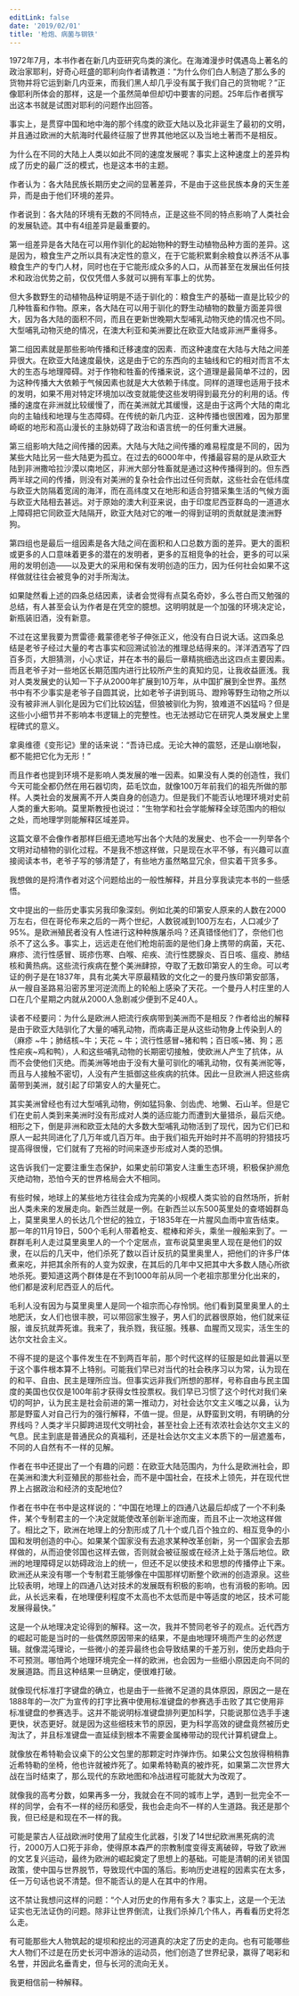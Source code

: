 ```yaml
---
editLink: false
date: '2019/02/01'
title: '枪炮、病菌与钢铁'
---
```


<ActicleMeta/>

1972年7月，本书作者在新几内亚研究鸟类的演化。在海滩漫步时偶遇岛上著名的政治家耶利，好奇心旺盛的耶利向作者请教道：“为什么你们白人制造了那么多的货物并将它运到新几内亚来，而我们黑人却几乎没有属于我们自己的货物呢？”正像耶利所体会的那样，这是一个虽然简单但却切中要害的问题。25年后作者撰写出这本书就是试图对耶利的问题作出回答。

事实上，是贯穿中国和地中海的那个纬度的欧亚大陆以及北非诞生了最初的文明，并且通过欧洲的大航海时代最终征服了世界其他地区以及当地土著而不是相反。

为什么在不同的大陆上人类以如此不同的速度发展呢？事实上这种速度上的差异构成了历史的最广泛的模式，也是这本书的主题。

作者认为：各大陆民族长期历史之间的显著差异，不是由于这些民族本身的天生差异，而是由于他们环境的差异。

作者说到：各大陆的环境有无数的不同特点，正是这些不同的特点影响了人类社会的发展轨迹。其中有4组差异是最重要的。

第一组差异是各大陆在可以用作驯化的起始物种的野生动植物品种方面的差异。这是因为，粮食生产之所以具有决定性的意义，在于它能积累剩余粮食以养活不从事粮食生产的专门人材，同时也在于它能形成众多的人口，从而甚至在发展出任何技术和政治优势之前，仅仅凭借人多就可以拥有军事上的优势。

但大多数野生的动植物品种证明是不适于驯化的：粮食生产的基础一直是比较少的几种牲畜和作物。原来，各大陆在可以用于驯化的野生动植物的数量方面差异很大，因为各大陆的面积不同，而且在更新世晚期大型哺乳动物灭绝的情况也不同。大型哺乳动物灭绝的情况，在澳大利亚和美洲要比在欧亚大陆或非洲严重得多。

第二组因素就是那些影响传播和迁移速度的因素．而这种速度在大陆与大陆之间差异很大。在欧亚大陆速度最快，这是由于它的东西向的主轴线和它的相对而言不太大的生态与地理障碍。对于作物和牲畜的传播来说，这个道理是最简单不过的，因为这种传播大大依赖于气候因素也就是大大依赖于纬度。同样的道理也适用于技术的发明，如果不用对特定环境加以改变就能使这些发明得到最充分的利用的话。传播的速度在非洲就比较缓慢了，而在美洲就尤其缓慢，这是由于这两个大陆的南北向的主轴线和地理与生态障碍。在传统的新几内亚．这种传播也很困难，因为那里崎岖的地形和高山漫长的主脉妨碍了政治和语言统一的任何重大进展。

第三组影响大陆之间传播的因素。大陆与大陆之间传播的难易程度是不同的，因为某些大陆比另一些大陆更为孤立。在过去的6000年中，传播最容易的是从欧亚大陆到非洲撒哈拉沙漠以南地区，非洲大部分牲畜就是通过这种传播得到的。但东西两半球之间的传播，则没有对美洲的复杂社会作出过任何贡献，这些社会在低纬度与欧亚大防隔着宽阔的海洋，而在高纬度又在地形和适合狩猎采集生活的气候方面与欧亚大陆相去甚远。对于原始的澳大利亚来说，由于印度尼西亚群岛的一道道水上障碍把它同欧亚大陆隔开，欧亚大陆对它的唯一的得到证明的贡献就是澳洲野狗。

第四组也是最后一组因素是各大陆之间在面积和人口总数方面的差异。更大的面积或更多的人口意味着更多的潜在的发明者，更多的互相竞争的社会，更多的可以采用的发明创造——以及更大的采用和保有发明创造的压力，因为任何社会如果不这样做就往往会被竞争的对手所淘汰。

如果陡然看上述的四条总结因素，读者会觉得有点莫名奇妙，多么苍白而又勉强的总结，有人甚至会认为作者是在凭空的臆想。这明明就是一个加强的环境决定论，新瓶装旧酒，没有新意。

不过在这里我要为贾雷德·戴蒙德老爷子伸张正义，他没有白日说大话。这四条总结是老爷子经过大量的考古事实和回溯试验法的推理总结得来的。洋洋洒洒写了四百多页，大胆猜测，小心求证，并在本书的最后一章精挑细选出这四点主要因素。而且老爷子对一些地区长期范围内进行比较所产生的真知灼见，让我收益匪浅。我对人类发展史的认知一下子从2000年扩展到10万年，从中国扩展到全世界。虽然书中有不少事实是老爷子自圆其说，比如老爷子讲到斑马、蹬羚等野生动物之所以没有被非洲人驯化是因为它们比较凶猛，但狼被驯化为狗，狼难道不凶猛吗？但是这些小小细节并不影响本书逻辑上的完整性。也无法撼动它在研究人类发展史上里程碑式的意义。

拿奥维德《变形记》里的话来说：“吾诗已成。无论大神的震怒，还是山崩地裂，都不能把它化为无形！”

而且作者也提到环境不是影响人类发展的唯一因素。如果没有人类的创造性，我们今天可能全都仍然在用石器切肉，茹毛饮血，就像100万年前我们的祖先所做的那样。人类社会的发展离不开人类自身的创造力。但是我们不能否认地理环境对史前人类的重大影响。莫里斯教授也说过：“生物学和社会学能解释全球范围内的相似之处，而地理学则能解释区域差异。

这篇文章不会像作者那样巨细无遗地写出各个大陆的发展史、也不会一一列举各个文明对动植物的驯化过程。不是我不想这样做，只是现在水平不够，有兴趣可以直接阅读本书，老爷子写的够清楚了，有些地方虽然略显冗余，但实着干货多多。

我想做的是捋清作者对这个问题给出的一般性解释，并且分享我读完本书的一些感悟。

文中提出的一些历史事实另我印象深刻。例如北美的印第安人原来的人数在2000万左右，但在哥伦布来之后的一两个世纪，人数锐减到100万左右，人口减少了95%。是欧洲殖民者没有人性进行这种种族屠杀吗？还真错怪他们了，奈他们也杀不了这么多。事实上，远远走在他们枪炮前面的是他们身上携带的病菌，天花、麻疹、流行性感冒、斑疹伤寒、白喉、疟疾、流行性腮腺炎、百日咳、瘟疫、肺结核和黄热病。这些流行疾病在整个美洲肆掠，夺取了无数印第安人的生命。可以考证的例子是在1837年，具有北美大平原最精致的文化之一的曼丹族印第安部落，从一艘自圣路易沿密苏里河逆流而上的轮船上感染了天花。一个曼丹人村庄里的人口在几个星期之内就从2000人急剧减少便到不足40人。

读者不经要问：为什么是欧洲人把流行疾病带到美洲而不是相反？作者给出的解释是由于欧亚大陆驯化了大量的哺乳动物，而病毒正是从这些动物身上传染到人的（麻疹 ~牛；肺结核~牛；天花 ~ 牛；流行性感冒~猪和鸭；百日咳~猪、狗；恶性疟疾~鸡和鸭），人和这些哺乳动物的长期密切接触，使欧洲人产生了抗体，从而不会使他们灭绝。而美洲等地由于没有大量可驯化的哺乳动物，仅有美洲驼等，而且与人接触不密切，人没有产生抵御这些疾病的抗体。因此一旦欧洲人把这些病菌带到美洲，就引起了印第安人的大量死亡。

其实美洲曾经也有过大型哺乳动物，例如猛犸象、剑齿虎、地懒、石山羊。但是它们在史前人类到来美洲时没有形成对人类的适应能力而遭到大量猎杀，最后灭绝。相形之下，倒是非洲和欧亚太陆的大多数大型哺乳动物活到了现代，因为它们已和原人一起共同进化了几万年或几百万年。由于我们祖先开始时并不高明的狩猎技巧提高得很慢，它们就有了充裕的时间来逐步形成对人类的恐惧。

这告诉我们一定要注重生态保护，如果史前印第安人注重生态环境，积极保护濒危灭绝动物，恐怕今天的世界格局会大不相同。

有些时候，地球上的某些地方往往会成为完美的小规模人类实验的自然场所，折射出人类未来的发展走向。新西兰就是一例。在新西兰以东500英里处的查塔姆群岛上，莫里奥里人的长达几个世纪的独立，于1835年在一片腥风血雨中宣告结束。那一年的11月19日，500个毛利人带着枪支、棍棒和斧头，乘坐一艘船来到了。一群群毛利人走过莫里奥里人的一个个定居点，宣布说莫里奥里人现在是他们的奴隶，在以后的几天中，他们杀死了数以百计反抗的莫里奥里人，把他们的许多尸体煮来吃，并把其余所有的人变为奴隶，在其后的几年中又把其中大多数人随心所欲地杀死。要知道这两个群体是在不到1000年前从同一个老祖宗那里分化出来的，他们都是波利尼西亚人的后代。

毛利人没有因为与莫里奥里人是同一个祖宗而心存怜悯。他们看到莫里奥里人的土地肥沃，女人们也很丰腴，可以带回家生猴子，男人们的武器很原始，他们就来征服，谁反抗就弄死谁。我来了，我杀戮，我征服。残暴、血腥而又现实，活生生的达尔文社会主义。

不得不提的是这个事件发生在不到两百年前，那个时代这样的征服是如此普遍以至于这个事件根本算不上特别。可能我们早已对当代的社会秩序习以为常，认为现在的和平、自由、民主是理所应当。但事实远非我们所想的那样，号称自由与民主国度的美国也仅仅是100年前才获得女性投票权。我们早已习惯了这个时代对我们亲切的呵护，认为民主是社会前进的第一推动力，对社会达尔文主义嗤之以鼻，认为那是野蛮人对自己行为的强行解释，不值一提。但是，从野蛮到文明，有明确的分界线吗？人类才半只脚跨进现代文明社会，甚至社会上还有浓浓社会达尔文主义的气息。民主到底是普通民众的真福利，还是社会达尔文主义本质下的一层遮羞布，不同的人自然有不一样的见解。

作者在书中还提出了一个有趣的问题：在欧亚大陆范围内，为什么是欧洲社会，即在美洲和澳大利亚殖民的那些社会，而不是中国社会，在技术上领先，并在现代世界上占据政治和经济的支配地位?

作者在书中在书中是这样说的：“中国在地理上的四通八达最后却成了一个不利条件，某个专制君主的一个决定就能使改革创新半途而废，而且不止一次地这样做了。相比之下，欧洲在地理上的分割形成了几十个或几百个独立的、相互竞争的小国和发明创造的中心。如果某个国家没有去追求某种改革创新，另一个国家会去那样做的，从而迫使邻国也这样去做，否则就会被征服或在经济上处于落后地位。欧洲的地理障碍足以妨碍政治上的统一，但还不足以使技术和思想的传播停止下来。欧洲还从来没有哪一个专制君王能够像在中国那样切断整个欧洲的创造源泉。这些比较表明，地理上的四通八达对技术的发展既有积极的影响，也有消极的影响。因此，从长远来看，在地理便利程度不太高也不太低而是中等适度的地区，技术可能发展得最快。”

这是一个从地理决定论得到的解释。这一次，我并不赞同老爷子的观点。近代西方的崛起可能是当时的一些偶然原因带来的结果，不是由地理环境而产生的必然逻辑。就像混沌理论，一些微小的差异最终也会导致结果的千差万别，使历史趋向于不可预测。哪怕两个地理环境完全一样的欧洲，也会因为一些细小原因走向不同的发展道路。而且这种结果一旦确定，便很难打破。

就像现代标准打字键盘的确立，也是由于一些微不足道的具体原因，原因之一是在1888年的一次广为宣传的打字比赛中使用标准键盘的参赛选手击败了其它使用非标准键盘的参赛选手。这并不能说明标准键盘排列更加科学，只能说那位选手手速更快，状态更好。就是因为这些细枝末节的原因，更为科学高效的键盘竟然被历史淘汰了，并且标准键盘一直延续到根本不需要金属棒带动的现代计算机键盘上。

就像放在希特勒会议桌下的公文包里的那颗定时炸弹炸伤。如果公文包放得稍稍靠近希特勒的坐椅，他也许就被炸死了。如果希特勒真的被炸死，如果第二次世界大战在当时结束了，那么现代的东欧地图和冷战进程可能就大为改观了。

就像我的高考分数，如果再多一分，我就会在不同的城市上学，遇到一批完全不一样的同学，会有不一样的经历和感受，我也会走向不一样的人生道路。我还是那个我，但已经是和现在不一样的我。

可能是蒙古人征战欧洲时使用了鼠疫生化武器，引发了14世纪欧洲黑死病的流行，2000万人口死于非命，使得原本森严的宗教制度变得支离破碎，导致了欧洲的文艺复兴运动，最终为欧洲的崛起奠定了思想上的基础。可能是清朝的闭关锁国政策，使中国与世界脱节，导致现代中国的落后。影响历史进程的因素实在太多，任一万句话也说不清楚。但不能否认的是人在其中的作用。

这不禁让我想问这样的问题：“个人对历史的作用有多大？事实上，这是一个无法证实也无法证伪的问题。除非让世界倒流，让我们杀掉几个伟人，再看看历史将怎么走。

有可能那些大人物筑起的堤坝和挖出的河道真的决定了历史的走向。也有可能哪些大人物们不过是在历史长河中游泳的运动员，他们创造了世界纪录，赢得了喝彩和名誉，并因此名垂青史，但与长河的流向无关。

我更相信前一种解释。
